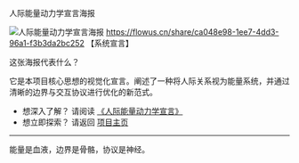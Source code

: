 人际能量动力学宣言海报

![人际能量动力学宣言海报](./assets/images/manifesto-poster.png)
https://flowus.cn/share/ca048e98-1ee7-4dd3-96a1-f3b3da2bc252
【系统宣言】

这张海报代表什么？

它是本项目核心思想的视觉化宣言。阐述了一种将人际关系视为能量系统，并通过清晰的边界与交互协议进行优化的新范式。

- 想深入了解？ 请阅读 [《人际能量动力学宣言》](./frameworks/interpersonal-energy-dynamics-manifesto.md)
- 想立即探索？ 请返回 [项目主页](../README.md)

---
能量是血液，边界是骨骼，协议是神经。